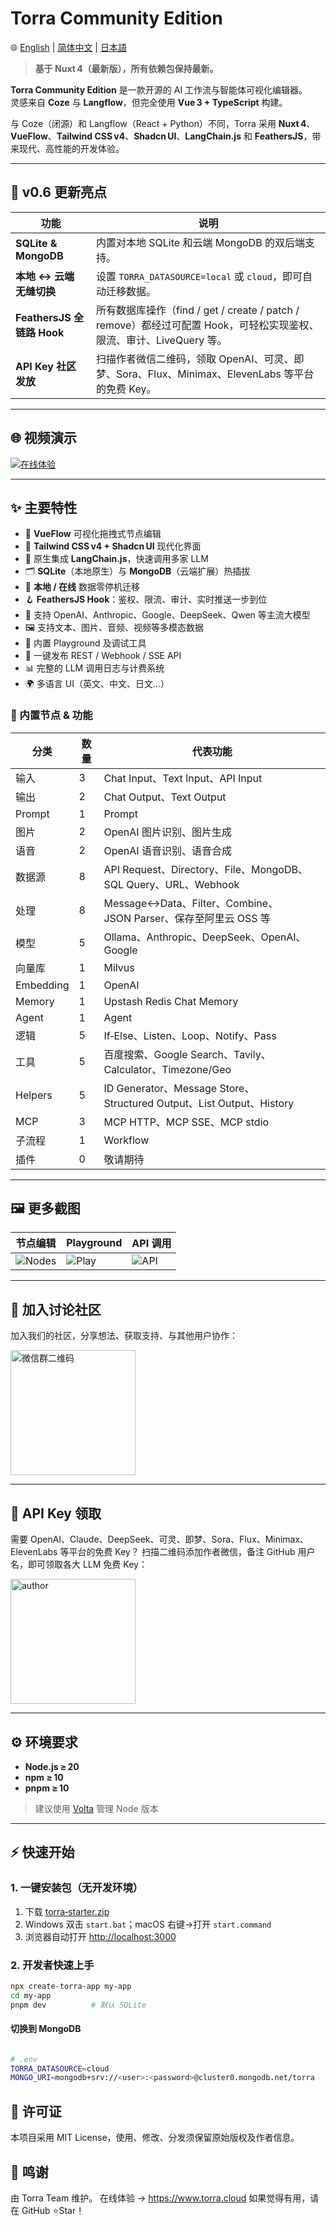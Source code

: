 # Torra Community Edition

🌐 [English](./README.md) | [简体中文](./README.zh-CN.md) | [日本語](./README.ja.md)

> **基于 Nuxt 4（最新版），所有依赖包保持最新。**

**Torra Community Edition** 是一款开源的 AI 工作流与智能体可视化编辑器。  
灵感来自 **Coze** 与 **Langflow**，但完全使用 **Vue 3 + TypeScript** 构建。

与 Coze（闭源）和 Langflow（React + Python）不同，Torra 采用 **Nuxt 4**、**VueFlow**、**Tailwind CSS v4**、**Shadcn UI**、**LangChain.js** 和 **FeathersJS**，带来现代、高性能的开发体验。

---

## 🌟 v0.6 更新亮点

| 功能 | 说明 |
|------|------|
| **SQLite & MongoDB** | 内置对本地 SQLite 和云端 MongoDB 的双后端支持。 |
| **本地 ↔ 云端 无缝切换** | 设置 `TORRA_DATASOURCE=local` 或 `cloud`，即可自动迁移数据。 |
| **FeathersJS 全链路 Hook** | 所有数据库操作（find / get / create / patch / remove）都经过可配置 Hook，可轻松实现鉴权、限流、审计、LiveQuery 等。 |
| **API Key 社区发放** | 扫描作者微信二维码，领取 OpenAI、可灵、即梦、Sora、Flux、Minimax、ElevenLabs 等平台的免费 Key。 |

---

## 🌐 视频演示

[![在线体验](https://file.web.hlingsoft.com/SN1tGlRFSFsCB2B4in87AeKxt6nGFRrY/torra_screenshot.png)](https://file.web.hlingsoft.com/70ccmgMsHhoo8TnCFBqRWhBiMXudgrem/%E9%A3%9E%E4%B9%A620250627-212754.mp4)

---

## ✨ 主要特性

- 🚀 **VueFlow** 可视化拖拽式节点编辑
- 🎨 **Tailwind CSS v4 + Shadcn UI** 现代化界面
- 🤖 原生集成 **LangChain.js**，快速调用多家 LLM
- 🗂 **SQLite**（本地原生）与 **MongoDB**（云端扩展）热插拔
- 🔄 **本地 / 在线** 数据零停机迁移
- 🪝 **FeathersJS Hook**：鉴权、限流、审计、实时推送一步到位
- 🧠 支持 OpenAI、Anthropic、Google、DeepSeek、Qwen 等主流大模型
- 🖼 支持文本、图片、音频、视频等多模态数据
- 🧪 内置 Playground 及调试工具
- 🚀 一键发布 REST / Webhook / SSE API
- 📊 完整的 LLM 调用日志与计费系统
- 🌍 多语言 UI（英文、中文、日文…）

### 🧩 内置节点 & 功能

| 分类 | 数量 | 代表功能 |
|------|------|----------|
| 输入 | 3 | Chat Input、Text Input、API Input |
| 输出 | 2 | Chat Output、Text Output |
| Prompt | 1 | Prompt |
| 图片 | 2 | OpenAI 图片识别、图片生成 |
| 语音 | 2 | OpenAI 语音识别、语音合成 |
| 数据源 | 8 | API Request、Directory、File、MongoDB、SQL Query、URL、Webhook |
| 处理 | 8 | Message↔Data、Filter、Combine、JSON Parser、保存至阿里云 OSS 等 |
| 模型 | 5 | Ollama、Anthropic、DeepSeek、OpenAI、Google |
| 向量库 | 1 | Milvus |
| Embedding | 1 | OpenAI |
| Memory | 1 | Upstash Redis Chat Memory |
| Agent | 1 | Agent |
| 逻辑 | 5 | If‑Else、Listen、Loop、Notify、Pass |
| 工具 | 5 | 百度搜索、Google Search、Tavily、Calculator、Timezone/Geo |
| Helpers | 5 | ID Generator、Message Store、Structured Output、List Output、History |
| MCP | 3 | MCP HTTP、MCP SSE、MCP stdio |
| 子流程 | 1 | Workflow |
| 插件 | 0 | 敬请期待 |

---

## 🖼 更多截图

| 节点编辑 | Playground | API 调用 |
|----------|------------|----------|
| ![Nodes](https://file.web.hlingsoft.com/0A0hfGrrTIPm9scihpEaarogPnMAWhbO/%E6%88%AA%E5%B1%8F2025-06-26%2011.18.59.png) | ![Play](https://file.web.hlingsoft.com/DPBatHp8K42r6qc0hWHW5if7FfmEtpHg/%E6%88%AA%E5%B1%8F2025-06-26%2011.16.08.png) | ![API](https://file.web.hlingsoft.com/zIHhaij2H6tBbym8eap1aqar2svuQ0q7/%E6%88%AA%E5%B1%8F2025-06-26%2011.24.37.png) |

---


## 📱  加入讨论社区

加入我们的社区，分享想法、获取支持、与其他用户协作：

<img src="https://file.web.hlingsoft.com/HK8AYmIErpERLFQTqJN3LSTe6KEt1T8H/torra.jpg" alt="微信群二维码" width="200" />



---

## 📱  API Key 领取


需要 OpenAI、Claude、DeepSeek、可灵、即梦、Sora、Flux、Minimax、ElevenLabs 等平台的免费 Key？
扫描二维码添加作者微信，备注 GitHub 用户名，即可领取各大 LLM 免费 Key：

<img src="https://file.web.hlingsoft.com/6hMSdEMQ6cCDCCWmReDNcEL63gW0UAap/WechatIMG1891.jpg" alt="author" width="200" />

---

## ⚙️ 环境要求

- **Node.js ≥ 20**
- **npm ≥ 10**
- **pnpm ≥ 10**

> 建议使用 [Volta](https://volta.sh) 管理 Node 版本

---

## ⚡ 快速开始

### 1. 一键安装包（无开发环境）

1. 下载 [torra‑starter.zip](https://file.web.hlingsoft.com/maO3Mw0xynoVsmeBnRXqOzLBP1kmhDsA/torra-starter.zip)  
2. Windows 双击 `start.bat`；macOS 右键→打开 `start.command`  
3. 浏览器自动打开 <http://localhost:3000>

### 2. 开发者快速上手

```bash
npx create-torra-app my-app
cd my-app
pnpm dev          # 默认 SQLite
```

#### 切换到 MongoDB

```bash

# .env
TORRA_DATASOURCE=cloud
MONGO_URI=mongodb+srv://<user>:<password>@cluster0.mongodb.net/torra
```

## 📄 许可证
本项目采用 MIT License，使用、修改、分发须保留原始版权及作者信息。

## 🙌 鸣谢
由 Torra Team 维护。
在线体验 → https://www.torra.cloud
如果觉得有用，请在 GitHub ⭐Star！
